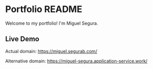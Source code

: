 # Portfolio README

Welcome to my portfolio! I'm Miguel Segura.



## Live Demo

Actual domain:
https://miguel.segurab.com/

Alternative domain:
https://miguel-segura.application-service.work/
